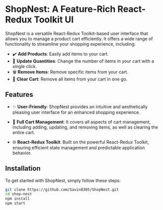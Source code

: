 # ShopNest: A Feature-Rich React-Redux Toolkit UI



ShopNest is a versatile React-Redux Toolkit-based user interface that allows you to manage a product cart efficiently. It offers a wide range of functionality to streamline your shopping experience, including:

- ✔️ **Add Products**: Easily add items to your cart.
- 🔄 **Update Quantities**: Change the number of items in your cart with a single click.
- 🗑️ **Remove Items**: Remove specific items from your cart.
- 🚮 **Clear Cart**: Remove all items from your cart in one go.

## Features

- ✨ **User-Friendly**: ShopNest provides an intuitive and aesthetically pleasing user interface for an enhanced shopping experience.

- 🛒 **Full Cart Management**: It covers all aspects of cart management, including adding, updating, and removing items, as well as clearing the entire cart.

- 🌐 **React-Redux Toolkit**: Built on the powerful React-Redux Toolkit, ensuring efficient state management and predictable application behavior.

## Installation

To get started with ShopNest, simply follow these steps:

```bash
git clone https://github.com/Savin8305/ShopNest.git
cd shop-nest
npm install
npm start
